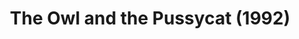 ---
layout: productions
title: The Owl and the Pussycat (1992)
image:
category:
details:
  Theatre: Players by the Sea
cast:
crew:
  Director: Michael Lipp
external_links:
---